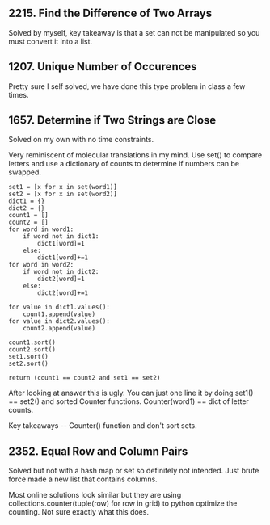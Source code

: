 ## 2215. Find the Difference of Two Arrays

Solved by myself, key takeaway is that a set can not be manipulated so you must convert it into a list.

## 1207. Unique Number of Occurences

Pretty sure I self solved, we have done this type problem in class a few times.

## 1657. Determine if Two Strings are Close

Solved on my own with no time constraints.

Very reminiscent of molecular translations in my mind. Use set() to compare letters and use a dictionary of counts to determine if numbers can be swapped.

    set1 = [x for x in set(word1)]
    set2 = [x for x in set(word2)]
    dict1 = {}
    dict2 = {}
    count1 = []
    count2 = []
    for word in word1:
        if word not in dict1:
            dict1[word]=1
        else:
            dict1[word]+=1
    for word in word2:
        if word not in dict2:
            dict2[word]=1
        else:
            dict2[word]+=1

    for value in dict1.values():
        count1.append(value)
    for value in dict2.values():
        count2.append(value)

    count1.sort()
    count2.sort()
    set1.sort()
    set2.sort()

    return (count1 == count2 and set1 == set2)

After looking at answer this is ugly. You can just one line it by doing set1() == set2() and sorted Counter functions. Counter(word1) == dict of letter counts.

Key takeaways -- Counter() function and don't sort sets.

## 2352. Equal Row and Column Pairs

Solved but not with a hash map or set so definitely not intended. Just brute force made a new list that contains columns.

Most online solutions look similar but they are using collections.counter(tuple(row) for row in grid) to python optimize the counting. Not sure exactly what this does.
